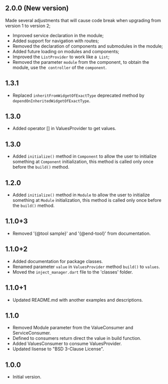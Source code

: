 ## 2.0.0 (New version)

Made several adjustments that will cause code break when upgrading from version 1 to version 2;

* Improved service declaration in the module;
* Added support for navigation with routes;
* Removed the declaration of components and submodules in the module;
* Added future loading on modules and components;
* Improved the `ListProvider` to work like a` List`;
* Removed the parameter `module` from the component, to obtain the module, use the` controller` of the `component`.

## 1.3.1

* Replaced `inheritFromWidgetOfExactType` deprecated method by `dependOnInheritedWidgetOfExactType`.

## 1.3.0

* Added operator [] in ValuesProvider to get values.

## 1.3.0

* Added `initialize()` method in `Component` to allow the user to initialize something at `Component` initialization, this method is called only once before the `build()` method.

## 1.2.0

* Added `initialize()` method in `Module` to allow the user to initialize something at `Module` initialization, this method is called only once before the `build()` method.

## 1.1.0+3

* Removed '{@tool sample}' and '{@end-tool}' from documentation.

## 1.1.0+2

* Added documentation for package classes.
* Renamed parameter `value` in `ValuesProvider` method `build()` to `values`.
* Moved the `inject_manager.dart` file to the 'classes' folder.

## 1.1.0+1

* Updated README.md with another examples and descriptions.

## 1.1.0

* Removed Module parameter from the ValueConsumer and ServiceConsumer.
* Defined to consumers return direct the value in build function.
* Added ValuesConsumer to consume ValuesProvider.
* Updated lisense to "BSD 3-Clause License".

## 1.0.0

* Initial version.